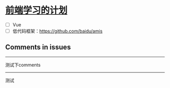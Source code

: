 # [前端学习的计划](https://github.com/EasonAssassin/blog_with_issues/issues/3)

- [ ] Vue
- [ ] 低代码框架：https://github.com/baidu/amis

## Comments in issues



---

测试下comments

---

测试